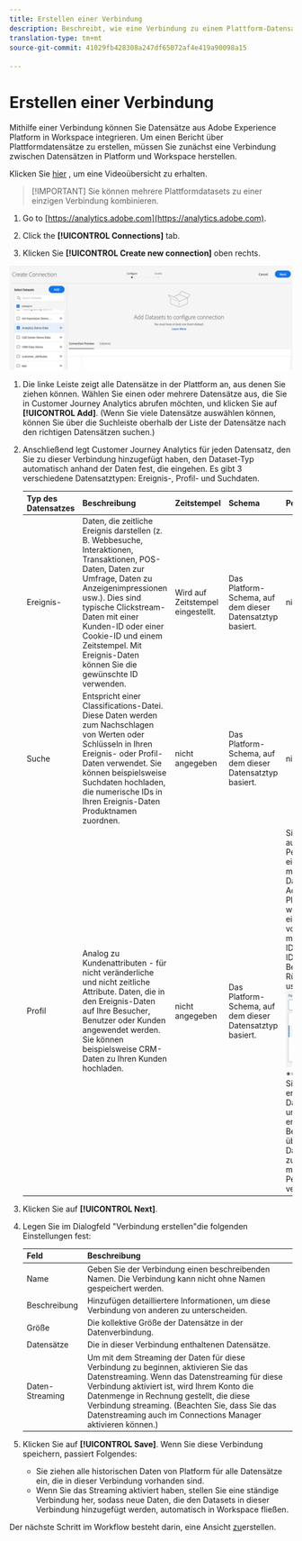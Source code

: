 ```yaml
---
title: Erstellen einer Verbindung
description: Beschreibt, wie eine Verbindung zu einem Plattform-Datensatz in Customer Journey Analytics hergestellt wird.
translation-type: tm+mt
source-git-commit: 41029fb428308a247df65072af4e419a90098a15

---
```



# Erstellen einer Verbindung

Mithilfe einer Verbindung können Sie Datensätze aus Adobe Experience Platform in Workspace integrieren. Um einen Bericht über Plattformdatensätze zu erstellen, müssen Sie zunächst eine Verbindung zwischen Datensätzen in Platform und Workspace herstellen.

Klicken Sie [hier](https://docs.adobe.com/content/help/en/platform-learn/tutorials/cja/connecting-customer-journey-analytics-to-data-sources-in-platform.html) , um eine Videoübersicht zu erhalten.

>[!IMPORTANT] Sie können mehrere Plattformdatasets zu einer einzigen Verbindung kombinieren.

1. Go to [https://analytics.adobe.com](https://analytics.adobe.com).

1. Click the **[!UICONTROL Connections]** tab.

1. Klicken Sie **[!UICONTROL Create new connection]** oben rechts.

![Verbindung herstellen](assets/create-connection.png)

1. Die linke Leiste zeigt alle Datensätze in der Plattform an, aus denen Sie ziehen können. Wählen Sie einen oder mehrere Datensätze aus, die Sie in Customer Journey Analytics abrufen möchten, und klicken Sie auf **[!UICONTROL Add]**. (Wenn Sie viele Datensätze auswählen können, können Sie über die Suchleiste oberhalb der Liste der Datensätze nach den richtigen Datensätzen suchen.)

1. Anschließend legt Customer Journey Analytics für jeden Datensatz, den Sie zu dieser Verbindung hinzugefügt haben, den Dataset-Typ automatisch anhand der Daten fest, die eingehen. Es gibt 3 verschiedene Datensatztypen: Ereignis-, Profil- und Suchdaten.

   | Typ des Datensatzes | Beschreibung | Zeitstempel | Schema | Personen-ID |
   |---|---|---|---|---|
   | Ereignis- | Daten, die zeitliche Ereignis darstellen (z. B. Webbesuche, Interaktionen, Transaktionen, POS-Daten, Daten zur Umfrage, Daten zu Anzeigenimpressionen usw.). Dies sind typische Clickstream-Daten mit einer Kunden-ID oder einer Cookie-ID und einem Zeitstempel. Mit Ereignis-Daten können Sie die gewünschte ID verwenden. | Wird auf Zeitstempel eingestellt. | Das Platform-Schema, auf dem dieser Datensatztyp basiert. | nicht angegeben |
   | Suche | Entspricht einer Classifications-Datei. Diese Daten werden zum Nachschlagen von Werten oder Schlüsseln in Ihren Ereignis- oder Profil-Daten verwendet. Sie können beispielsweise Suchdaten hochladen, die numerische IDs in Ihren Ereignis-Daten Produktnamen zuordnen. | nicht angegeben | Das Platform-Schema, auf dem dieser Datensatztyp basiert. | nicht angegeben |
   | Profil | Analog zu Kundenattributen - für nicht veränderliche und nicht zeitliche Attribute. Daten, die in den Ereignis-Daten auf Ihre Besucher, Benutzer oder Kunden angewendet werden. Sie können beispielsweise CRM-Daten zu Ihren Kunden hochladen. | nicht angegeben | Das Platform-Schema, auf dem dieser Datensatztyp basiert. | Sie können auswählen, welche Person-ID Sie einbeziehen möchten. Jeder Datensatz, der in der Adobe Experience Platform definiert wird, verfügt über einen eigenen Satz von einer oder mehreren Personen-IDs, wie z. B. Cookie-ID, Stitched ID, Benutzer-ID, Rückverfolgungscode usw.<br>![Person](assets/person-id.png)**IDNote **: Wenn Sie eine Verbindung erstellen, die Datensätze mit unterschiedlichen IDs enthält, wird dies vom Berichte übernommen. Um Datasets wirklich zusammenzuführen, müssen Sie dieselbe Person-ID verwenden. |

1. Klicken Sie auf **[!UICONTROL Next]**.

1. Legen Sie im Dialogfeld &quot;Verbindung erstellen&quot;die folgenden Einstellungen fest:

   | Feld | Beschreibung |
   |---|---|
   | Name | Geben Sie der Verbindung einen beschreibenden Namen. Die Verbindung kann nicht ohne Namen gespeichert werden. |
   | Beschreibung | Hinzufügen detailliertere Informationen, um diese Verbindung von anderen zu unterscheiden. |
   | Größe | Die kollektive Größe der Datensätze in der Datenverbindung. |
   | Datensätze | Die in dieser Verbindung enthaltenen Datensätze. |
   | Daten-Streaming | Um mit dem Streaming der Daten für diese Verbindung zu beginnen, aktivieren Sie das Datenstreaming. Wenn das Datenstreaming für diese Verbindung aktiviert ist, wird Ihrem Konto die Datenmenge in Rechnung gestellt, die diese Verbindung streaming. (Beachten Sie, dass Sie das Datenstreaming auch im Connections Manager aktivieren können.) |

1. Klicken Sie auf **[!UICONTROL Save]**. Wenn Sie diese Verbindung speichern, passiert Folgendes:

   * Sie ziehen alle historischen Daten von Platform für alle Datensätze ein, die in dieser Verbindung vorhanden sind.
   * Wenn Sie das Streaming aktiviert haben, stellen Sie eine ständige Verbindung her, sodass neue Daten, die den Datasets in dieser Verbindung hinzugefügt werden, automatisch in Workspace fließen.

Der nächste Schritt im Workflow besteht darin, eine Ansicht [zu](/help/data-views/create-dataview.md)erstellen.
